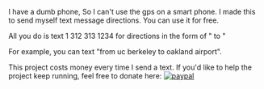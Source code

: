I have a dumb phone, So I can't use the gps on a smart phone. I made this to send myself text message directions.
You can use it for free.

All you do is text 1 312 313 1234 for directions in the form of <from> " to " <to>

For example, you can text "from uc berkeley to oakland airport".

This project costs money every time I send a text. If you'd like to help the project keep running, feel free to donate here:
[![paypal](https://www.paypalobjects.com/en_US/i/btn/btn_donateCC_LG.gif)](https://www.paypal.com/cgi-bin/webscr?cmd=_donations&business=YLQFA7GD6GZYG&lc=US&currency_code=USD&bn=PP%2dDonationsBF%3abtn_donate_LG%2egif%3aNonHosted)
